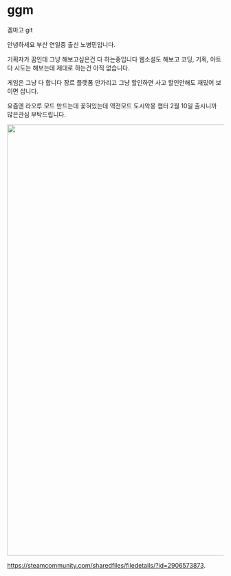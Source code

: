 # ggm
겜마고
git

안녕하세요
부산 연일중 출신 노병민입니다.

기획자가 꿈인데 그냥 해보고싶은건 다 하는중입니다 웹소설도 해보고 
코딩, 기획, 아트 다 시도는 해보는데 제대로 하는건 아직 없습니다.


게임은 그냥 다 합니다
장르 플랫폼 안가리고 
그냥 할인하면 사고 할인안해도 재밌어 보이면 삽니다.

요즘엔 라오루 모드 만드는데 꽃혀있는데 역전모드 도시악몽 챕터 2월 10일 출시니까 많은관심 부탁드립니다.

<img
src="https://steamuserimages-a.akamaihd.net/ugc/5124565030459207382/B5E3930FFEAF24997CC436BFBB120FB94783DFAA/?imw=637&imh=358&ima=fit&impolicy=Letterbox&imcolor=%23000000&letterbox=true" width=1000>

https://steamcommunity.com/sharedfiles/filedetails/?id=2906573873.
